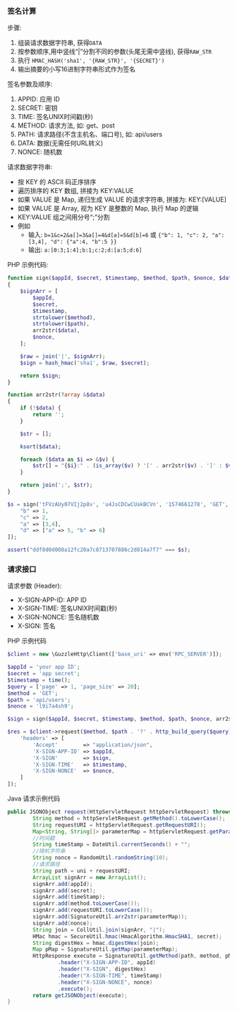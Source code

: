 ### 签名计算

步骤:

1. 组装请求数据字符串, 获得`DATA`
2. 按参数顺序,用中竖线“|”分割不同的参数(头尾无需中竖线), 获得`RAW_STR`
3. 执行 `HMAC_HASH('sha1', '{RAW_STR}', '{SECRET}')`
4. 输出摘要的小写16进制字符串形式作为签名

签名参数及顺序:

1. APPID: 应用 ID
2. SECRET: 密钥
3. TIME: 签名UNIX时间戳(秒)
4. METHOD: 请求方法, 如: get、post
5. PATH: 请求路径(不含主机名、端口号), 如: api/users
6. DATA: 数据(无需任何URL转义)
7. NONCE: 随机数

请求数据字符串:

* 按 KEY 的 ASCII 码正序排序
* 遍历排序的 KEY 数组, 拼接为 KEY:VALUE
* 如果 VALUE 是 Map, 递归生成 VALUE 的请求字符串, 拼接为: KEY:[VALUE]
* 如果 VALUE 是 Array, 视为 KEY 是整数的 Map, 执行 Map 的逻辑
* KEY:VALUE 组之间用分号“;”分割
* 例如
  * 输入: `b=1&c=2&a[]=3&a[]=4&d[a]=5&d[b]=6` 或 `{"b": 1, "c": 2, "a": [3,4], "d": {"a":4, "b":5 }}`
  * 输出: `a:[0:3;1:4];b:1;c:2;d:[a:5;d:6]`

PHP 示例代码:

```php
function sign($appId, $secret, $timestamp, $method, $path, $nonce, $data): string
{
    $signArr = [
        $appId,
        $secret,
        $timestamp,
        strtolower($method),
        strtolower($path),
        arr2str($data),
        $nonce,
    ];

    $raw = join('|', $signArr);
    $sign = hash_hmac('sha1', $raw, $secret);

    return $sign;
}

function arr2str(?array &$data)
{
    if (!$data) {
        return '';
    }

    $str = [];

    ksort($data);

    foreach ($data as $i => &$v) {
        $str[] = "{$i}:" . (is_array($v) ? '[' . arr2str($v) . ']' : $v);
    }

    return join(';', $str);
}

$s = sign('tFVzAUy07VIj2p8v', 'u4JsCDCwCUakBCVn', '1574661278', 'GET', 'api/users', '7o2jpms6l8ep', [
    "b" => 1,
    "c" => 2,
    "a" => [3,4],
    "d" => ["a" => 5, "b" => 6]
]);

assert("ddf8d0d008a12fc20a7c8713707886c2d814a7f7" === $s);
```

### 请求接口

请求参数 (Header):

* X-SIGN-APP-ID: APP ID
* X-SIGN-TIME: 签名UNIX时间戳(秒)
* X-SIGN-NONCE: 签名随机数
* X-SIGN: 签名

PHP 示例代码
```php
$client = new \GuzzleHttp\Client(['base_uri' => env('RPC_SERVER')]);

$appId = 'your app ID';
$secret = 'app secret';
$timestamp = time();
$query = ['page' => 1, 'page_size' => 20];
$method = 'GET';
$path = 'api/users';
$nonce = 'l9i7a4sh9';

$sign = sign($appId, $secret, $timestamp, $method, $path, $nonce, arr2str($query));

$res = $client->request($method, $path . '?' . http_build_query($query), [
    'headers' => [
        'Accept'        => "application/json",
        'X-SIGN-APP-ID' => $appId,
        'X-SIGN'        => $sign,
        'X-SIGN-TIME'   => $timestamp,
        'X-SIGN-NONCE'  => $nonce,
    ]
]);
```
Java 请求示例代码
```Java
public JSONObject request(HttpServletRequest httpServletRequest) throws UNIException {
        String method = httpServletRequest.getMethod().toLowerCase();
        String requestURI = httpServletRequest.getRequestURI();
        Map<String, String[]> parameterMap = httpServletRequest.getParameterMap();
        //时间戳
        String timeStamp = DateUtil.currentSeconds() + "";
        //随机字符串
        String nonce = RandomUtil.randomString(10);
        //请求路径
        String path = uni + requestURI;
        ArrayList signArr = new ArrayList();
        signArr.add(appId);
        signArr.add(secret);
        signArr.add(timeStamp);
        signArr.add(method.toLowerCase());
        signArr.add(requestURI.toLowerCase());
        signArr.add(SignatureUtil.arr2str(parameterMap));
        signArr.add(nonce);
        String join = CollUtil.join(signArr, "|");
        HMac hmac = SecureUtil.hmac(HmacAlgorithm.HmacSHA1, secret);
        String digestHex = hmac.digestHex(join);
        Map pMap = SignatureUtil.getMap(parameterMap);
        HttpResponse execute = SignatureUtil.getMethod(path, method, pMap)
                .header("X-SIGN-APP-ID", appId)
                .header("X-SIGN", digestHex)
                .header("X-SIGN-TIME", timeStamp)
                .header("X-SIGN-NONCE", nonce)
                .execute();
        return getJSONObject(execute);
}
```
